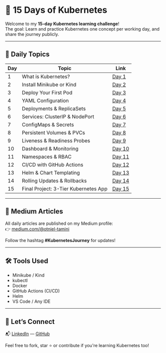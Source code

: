 # 🚀 15 Days of Kubernetes

Welcome to my **15-day Kubernetes learning challenge**!  
The goal: Learn and practice Kubernetes one concept per working day, and share the journey publicly.

---

## 📅 Daily Topics

| Day | Topic | Link |
|-----|-------|------|
| 1 | What is Kubernetes? | [Day 1](day1/) |
| 2 | Install Minikube or Kind | [Day 2](day2/) |
| 3 | Deploy Your First Pod | [Day 3](day3/) |
| 4 | YAML Configuration | [Day 4](day4/) |
| 5 | Deployments & ReplicaSets | [Day 5](day5/) |
| 6 | Services: ClusterIP & NodePort | [Day 6](day6/) |
| 7 | ConfigMaps & Secrets | [Day 7](day7/) |
| 8 | Persistent Volumes & PVCs | [Day 8](day8/) |
| 9 | Liveness & Readiness Probes | [Day 9](day9/) |
|10 | Dashboard & Monitoring | [Day 10](day10/) |
|11 | Namespaces & RBAC | [Day 11](day11/) |
|12 | CI/CD with GitHub Actions | [Day 12](day12/) |
|13 | Helm & Chart Templating | [Day 13](day13/) |
|14 | Rolling Updates & Rollbacks | [Day 14](day14/) |
|15 | Final Project: 3-Tier Kubernetes App | [Day 15](day15/) |

---

## 🔗 Medium Articles

All daily articles are published on my Medium profile:  
👉 [medium.com/@otniel-tamini](https://medium.com/@otniel-tamini)

Follow the hashtag **#KubernetesJourney** for updates!

---

## 🛠️ Tools Used

- Minikube / Kind
- kubectl
- Docker
- GitHub Actions (CI/CD)
- Helm
- VS Code / Any IDE

---

## 🙌 Let’s Connect

📬 [LinkedIn](https://linkedin.com/in/otniel-tamini) — [GitHub](https://github.com/otniel-tamini)

Feel free to fork, star ⭐ or contribute if you're learning Kubernetes too!
